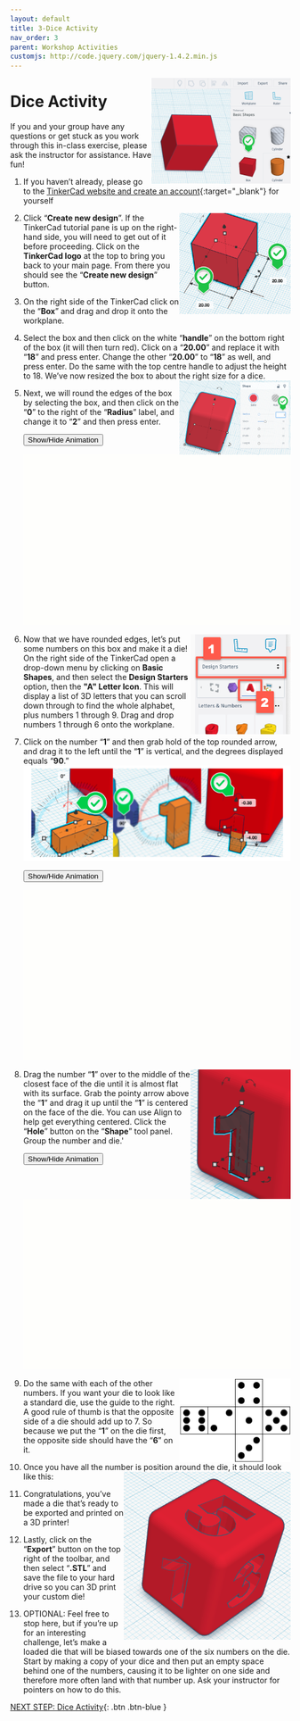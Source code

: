 ```yaml
---
layout: default
title: 3-Dice Activity
nav_order: 3
parent: Workshop Activities
customjs: http://code.jquery.com/jquery-1.4.2.min.js
---
```

<img src="images/tinkercad-dice-01.png" style="float:right;width:250px" alt="box shape">

# Dice Activity

If you and your group have any questions or get stuck as you work through this in-class exercise, please ask the instructor for assistance.  Have fun!
1. If you haven’t already, please go to the [TinkerCad website and create an account](http://tinkercad.com){:target="_blank"} for yourself
2. Click “**Create new design**”.<img src="images/tinkercad-dice-02.png" style="float:right;width:200px" alt="box measurements">  If the TinkerCad tutorial pane is up on the right-hand side, you will need to get out of it before proceeding. Click on the **TinkerCad logo** at the top to bring you back to your main page. From there you should see the “**Create new design**” button. 
3. On the right side of the TinkerCad click on the “**Box**” and drag and drop it onto the workplane. 
4. Select the box and then click on the white “**handle**” on the bottom right of the box (it will then turn red). Click on a “**20.00**” and replace it with “**18**” and press enter. Change the other “**20.00**” to “**18**” as well, and press enter. Do the same with the top centre handle to adjust the height to 18. We’ve now resized the box to about the right size for a dice. <img src="images/tinkercad-dice-03.png" style="float:right;width:200px" alt="radius label">

5. Next, we will round the edges of the box by selecting the box, and then click on the “**0**” to the right of the “**Radius**” label, and change it to “**2**” and then press enter.

    <button onclick="toggle('gif1')">Show/Hide Animation</button>
    <div id="gif1">            
    <img src="images/tinkercad-dice-04.gif">
    </div>

6. <img src="images/tinkercad-keychain-02b.png" style="float:right;width:180px" alt="drop down menu text and numbers"> Now that we have rounded edges, let’s put some numbers on this box and make it a die! On the right side of the TinkerCad open a drop-down menu by clicking on **Basic Shapes**, and then select the **Design Starters** option, then the **"A" Letter Icon**.  This will display a list of 3D letters that you can scroll down through to find the whole alphabet, plus numbers 1 through 9. Drag and drop numbers 1 through 6 onto the workplane.

7. Click on the number “**1**” and then grab hold of the top rounded arrow, and drag it to the left until the “**1**” is vertical, and the degrees displayed equals “**90**.”
    <img src="images/tinkercad-dice-07.png" style="width:500px" alt="rotation of the number 1">

    <button onclick="toggle('gif2')">Show/Hide Animation</button>
    <div id="gif2"> 
    <img src= "images/tinkercad-dice-08.gif"> 
    </div>

8. <img src="images/tinkercad-dice-09.png" style="float:right;width:180px" alt="hole of number 1 in dice"> Drag the number “**1**” over to the middle of the closest face of the die until it is almost flat with its surface. Grab the pointy arrow above the “**1**” and drag it up until the “**1**” is centered on the face of the die. You can use Align to help get everything centered. Click the “**Hole**” button on the “**Shape**” tool panel. Group the number and die.'

    <button onclick="toggle('gif3')">Show/Hide Animation</button>

    <div id="gif3">
    <img src="images/tinkercad-dice-10.gif">
    </div>

9. <img src="images/tinkercad-dice-11.png" style="float:right;width:200px" alt="dice layout"> Do the same with each of the other numbers. If you want your die to look like a standard die, use the guide to the right. A good rule of thumb is that the opposite side of a die should add up to 7.  So because we put the “**1**” on the die first, the opposite side should have the “**6**” on it.

10. Once you have all the number is position around the die, it should look like this: 
    <img src="images/tinkercad-dice-12.png" style="float:right;width:300px" alt="dice example">

11. Congratulations, you’ve made a die that’s ready to be exported and printed on a 3D printer!

12. Lastly, click on the “**Export**” button on the top right of the toolbar, and then select “**.STL**” and save the file to your hard drive so you can 3D print your custom die!

13. OPTIONAL: Feel free to stop here, but if you’re up for an interesting challenge, let’s make a loaded die that will be biased towards one of the six numbers on the die. Start by making a copy of your dice and then put an empty space behind one of the numbers, causing it to be lighter on one side and therefore more often land with that number up. Ask your instructor for pointers on how to do this.


<script>  

    function toggle(input) {
        var x = document.getElementById(input);
        if (x.style.display === "none") {
            x.style.display = "block";
        } else {
            x.style.display = "none";
        }
    }
</script>

[NEXT STEP: Dice Activity](4-keychain-activity.html){: .btn .btn-blue }
